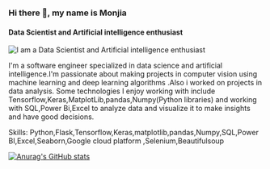 ### Hi there 👋, my name is Monjia
#### Data Scientist and Artificial intelligence enthusiast
![I am a Data Scientist and Artificial intelligence enthusiast](https://encrypted-tbn0.gstatic.com/images?q=tbn:ANd9GcQsc_iVuZebTUkWmTXSG_wsmRnzMuf16JHvCw&usqp=CAU)

I'm a software engineer specialized in data science and artificial intelligence.I'm passionate about making projects in computer vision using machine learning and deep learning algorithms .Also i worked on projects in data analysis. Some technologies I enjoy working with include Tensorflow,Keras,MatplotLib,pandas,Numpy(Python libraries) and working with SQL,Power Bi,Excel to analyze data and visualize it to make insights and have good decisions.

Skills: Python,Flask,Tensorflow,Keras,matplotlib,pandas,Numpy,SQL,Power BI,Excel,Seaborn,Google cloud platform ,Selenium,Beautifulsoup

[![Anurag's GitHub stats](https://github-readme-stats.vercel.app/api?username=MonjiaBN)](https://github.com/anuraghazra/github-readme-stats)

















